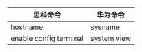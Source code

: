 
| 思科命令 | 华为命令 |
| --- | --- |
| hostname | sysname |
| enable <cr> config terminal | system view |
